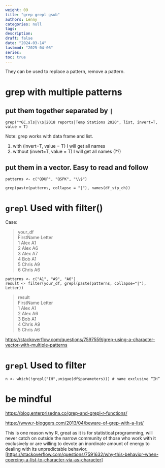 ```yaml
---
weight: 09
title: "grep grepl gsub"
authors: Lenny
categories: null
tags: 
description: 
draft: false
date: "2024-03-14"
lastmod: "2025-04-06"
series:
toc: true
---
```



<!--more-->

They can be used to replace a pattern, remove a pattern.


# grep with multiple patterns

## put them together separated by `|`
```
grep("*GC.xls|\\$|2018 reports|Temp Stations 2020", list, invert=T, value = T)
```

Note: grep works with data frame and list.  

<ol>
<li>with (invert=T, value = T) I will get all names  </li>
<li>without (invert=T, value = T) I will get all names (??)</li>
</ol>


## put them in a vector.  Easy to read and follow

```
patterns <- c("QDUP", "QSPK", "\\$")
 
grep(paste(patterns, collapse = "|"), names(df_stp_ch))
```

# `grepl` Used with filter()

Case: 

>your_df  
  FirstName Letter  
1      Alex     A1  
2      Alex     A6  
3      Alex     A7  
4       Bob     A1  
5     Chris     A9  
6     Chris     A6  


```
patterns <- c("A1", "A9", "A6")
result <- filter(your_df, grepl(paste(patterns, collapse="|"), Letter))
```

>result  
  FirstName Letter  
1      Alex     A1  
2      Alex     A6  
3       Bob     A1  
4     Chris     A9  
5     Chris     A6
 
https://stackoverflow.com/questions/7597559/grep-using-a-character-vector-with-multiple-patterns



# `grepl` Used to filter

```
n <- which(!grepl("IH",unique(df$parameters))) # name exclusive “IH”
```





# be mindful

https://blog.enterprisedna.co/grep-and-grepl-r-functions/

https://www.r-bloggers.com/2013/04/beware-of-grep-with-a-list/

This is one reason why R, great as it is for statistical programming, will never catch on outside the narrow community of those who work with it exclusively or are willing to devote an inordinate amount of energy to dealing with its unpredictable behavior. [https://stackoverflow.com/questions/7591632/why-this-behavior-when-coercing-a-list-to-character-via-as-character]



